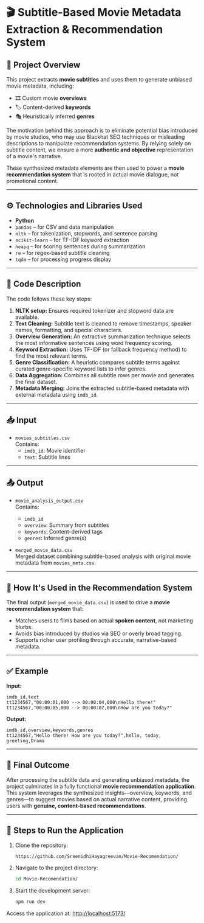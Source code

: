 # 🎬 Subtitle-Based Movie Metadata Extraction & Recommendation System

## 📘 Project Overview

This project extracts **movie subtitles** and uses them to generate unbiased movie metadata, including:

- 🎞️ Custom movie **overviews**
- 🏷️ Content-derived **keywords**
- 🎭 Heuristically inferred **genres**

The motivation behind this approach is to eliminate potential bias introduced by movie studios, who may use Blackhat SEO techniques or misleading descriptions to manipulate recommendation systems. By relying solely on subtitle content, we ensure a more **authentic and objective** representation of a movie's narrative.

These synthesized metadata elements are then used to power a **movie recommendation system** that is rooted in actual movie dialogue, not promotional content.

---

## ⚙️ Technologies and Libraries Used

- **Python**
- `pandas` – for CSV and data manipulation  
- `nltk` – for tokenization, stopwords, and sentence parsing  
- `scikit-learn` – for TF-IDF keyword extraction  
- `heapq` – for scoring sentences during summarization  
- `re` – for regex-based subtitle cleaning  
- `tqdm` – for processing progress display  

---

## 📜 Code Description

The code follows these key steps:

1. **NLTK setup:** Ensures required tokenizer and stopword data are available.  
2. **Text Cleaning:** Subtitle text is cleaned to remove timestamps, speaker names, formatting, and special characters.  
3. **Overview Generation:** An extractive summarization technique selects the most informative sentences using word frequency scoring.  
4. **Keyword Extraction:** Uses TF-IDF (or fallback frequency method) to find the most relevant terms.  
5. **Genre Classification:** A heuristic compares subtitle terms against curated genre-specific keyword lists to infer genres.  
6. **Data Aggregation:** Combines all subtitle rows per movie and generates the final dataset.  
7. **Metadata Merging:** Joins the extracted subtitle-based metadata with external metadata using `imdb_id`.  

---

## 📥 Input

- `movies_subtitles.csv`  
  Contains:  
  - `imdb_id`: Movie identifier  
  - `text`: Subtitle lines  

---

## 📤 Output

- `movie_analysis_output.csv`  
  Contains:  
  - `imdb_id`  
  - `overview`: Summary from subtitles  
  - `keywords`: Content-derived tags  
  - `genres`: Inferred genre(s)  

- `merged_movie_data.csv`  
  Merged dataset combining subtitle-based analysis with original movie metadata from `movies_meta.csv`.

---

## 🚀 How It's Used in the Recommendation System

The final output (`merged_movie_data.csv`) is used to drive a **movie recommendation system** that:
- Matches users to films based on actual **spoken content**, not marketing blurbs.
- Avoids bias introduced by studios via SEO or overly broad tagging.
- Supports richer user profiling through accurate, narrative-based metadata.

---

## ✅ Example

**Input:**
```csv
imdb_id,text
tt1234567,"00:00:01,000 --> 00:00:04,000\nHello there!"
tt1234567,"00:00:05,000 --> 00:00:07,000\nHow are you today?"
```

**Output:**
```csv
imdb_id,overview,keywords,genres
tt1234567,"Hello there! How are you today?",hello, today, greeting,Drama
```

---

## 🧩 Final Outcome

After processing the subtitle data and generating unbiased metadata, the project culminates in a fully functional **movie recommendation application**. This system leverages the synthesized insights—overview, keywords, and genres—to suggest movies based on actual narrative content, providing users with **genuine, content-based recommendations**.

---

## 🧪 Steps to Run the Application

1. Clone the repository:
   ```bash
   https://github.com/SreenidhiHayagreevan/Movie-Recomendation/
   ```
2. Navigate to the project directory:
   ```bash
   cd Movie-Recomendation/
   ```
3. Start the development server:
   ```bash
   npm run dev
   ```

Access the application at: [http://localhost:5173/](http://localhost:5173/)

